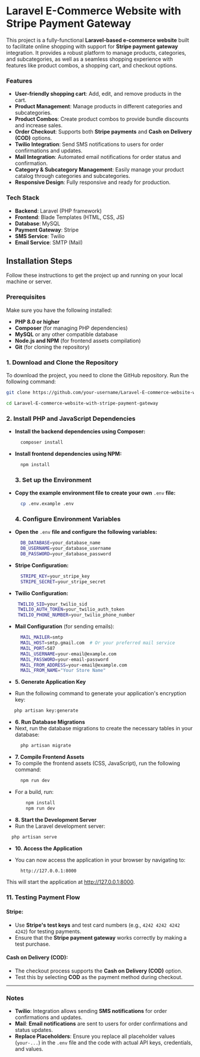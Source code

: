 # Laravel E-Commerce Website with Stripe Payment Gateway

This project is a fully-functional **Laravel-based e-commerce website** built to facilitate online shopping with support for **Stripe payment gateway** integration. It provides a robust platform to manage products, categories, and subcategories, as well as a seamless shopping experience with features like product combos, a shopping cart, and checkout options.

### Features
- **User-friendly shopping cart**: Add, edit, and remove products in the cart.
- **Product Management**: Manage products in different categories and subcategories.
- **Product Combos**: Create product combos to provide bundle discounts and increase sales.
- **Order Checkout**: Supports both **Stripe payments** and **Cash on Delivery (COD)** options.
- **Twilio Integration**: Send SMS notifications to users for order confirmations and updates.
- **Mail Integration**: Automated email notifications for order status and confirmation.
- **Category & Subcategory Management**: Easily manage your product catalog through categories and subcategories.
- **Responsive Design**: Fully responsive and ready for production.

### Tech Stack
- **Backend**: Laravel (PHP framework)
- **Frontend**: Blade Templates (HTML, CSS, JS)
- **Database**: MySQL
- **Payment Gateway**: Stripe
- **SMS Service**: Twilio
- **Email Service**: SMTP (Mail)

## Installation Steps

Follow these instructions to get the project up and running on your local machine or server.

### Prerequisites
Make sure you have the following installed:

- **PHP 8.0 or higher**
- **Composer** (for managing PHP dependencies)
- **MySQL** or any other compatible database
- **Node.js and NPM** (for frontend assets compilation)
- **Git** (for cloning the repository)

### 1. Download and Clone the Repository

To download the project, you need to clone the GitHub repository. Run the following command:

```bash
git clone https://github.com/your-username/Laravel-E-commerce-website-with-stripe-payment-gateway.git
```

```bash
cd Laravel-E-commerce-website-with-stripe-payment-gateway
```
### 2. Install PHP and JavaScript Dependencies

- **Install the backend dependencies using Composer:**
  ```bash
    composer install
  ```
  
- **Install frontend dependencies using NPM:**
  ```bash
    npm install
  ```
  ### 3. Set up the Environment
  
- **Copy the example environment file to create your own** `.env` **file:**
  ```bash
    cp .env.example .env
  ```
  ### 4. Configure Environment Variables

- **Open the** `.env` **file and configure the following          variables:**
  ```bash
    DB_DATABASE=your_database_name
    DB_USERNAME=your_database_username
    DB_PASSWORD=your_database_password
  ```
- **Stripe Configuration:**
  ```bash
    STRIPE_KEY=your_stripe_key
    STRIPE_SECRET=your_stripe_secret
  ```
- **Twilio Configuration:**
  ```bash
   TWILIO_SID=your_twilio_sid
   TWILIO_AUTH_TOKEN=your_twilio_auth_token
   TWILIO_PHONE_NUMBER=your_twilio_phone_number
  ```
- **Mail Configuration** (for sending emails):
  ```bash
    MAIL_MAILER=smtp
    MAIL_HOST=smtp.gmail.com  # Or your preferred mail service
    MAIL_PORT=587
    MAIL_USERNAME=your-email@example.com
    MAIL_PASSWORD=your-email-password
    MAIL_FROM_ADDRESS=your-email@example.com
    MAIL_FROM_NAME="Your Store Name"
  ```
- **5. Generate Application Key**
- Run the following command to generate your application's encryption key:
 ```bash
    php artisan key:generate
 ```
- **6. Run Database Migrations**
- Next, run the database migrations to create the necessary tables in your database:
  ```bash
    php artisan migrate
  ```
- **7. Compile Frontend Assets**
- To compile the frontend assets (CSS, JavaScript), run the following command:
  ```bash
    npm run dev
  ```
- For a build, run:
  ```bash
      npm install
      npm run dev
  ```
- **8. Start the Development Server**
- Run the Laravel development server:

```bash
  php artisan serve
```
- **10. Access the Application**
- You can now access the application in your browser by navigating to:

  ```bash
    http://127.0.0.1:8000
  ```

This will start the application at http://127.0.0.1:8000.
### 11. Testing Payment Flow

#### Stripe:
- Use **Stripe's test keys** and test card numbers (e.g., `4242 4242 4242 4242`) for testing payments.
- Ensure that the **Stripe payment gateway** works correctly by making a test purchase.

#### Cash on Delivery (COD):
- The checkout process supports the **Cash on Delivery (COD)** option.
- Test this by selecting **COD** as the payment method during checkout.

---

### Notes

- **Twilio**: Integration allows sending **SMS notifications** for order confirmations and updates.
- **Mail**: **Email notifications** are sent to users for order confirmations and status updates.
- **Replace Placeholders**: Ensure you replace all placeholder values (`your-...`) in the `.env` file and the code with actual API keys, credentials, and values.



  












